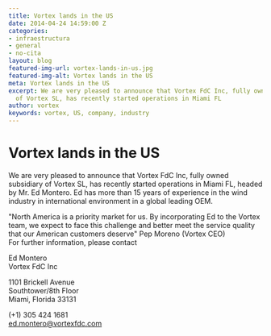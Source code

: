 ```yaml
---
title: Vortex lands in the US
date: 2014-04-24 14:59:00 Z
categories:
- infraestructura
- general
- no-cita
layout: blog
featured-img-url: vortex-lands-in-us.jpg
featured-img-alt: Vortex lands in the US
meta: Vortex lands in the US
excerpt: We are very pleased to announce that Vortex FdC Inc, fully owned subsidiary
  of Vortex SL, has recently started operations in Miami FL
author: vortex
keywords: vortex, US, company, industry
---
```


# Vortex lands in the US

We are very pleased to announce that Vortex FdC Inc, fully owned subsidiary of Vortex SL, has recently started operations in Miami FL, headed by Mr. Ed Montero. Ed has more than 15 years of experience in the wind industry in international environment in a global leading OEM.

"North America is a priority market for us. By incorporating Ed to the Vortex team, we expect to face this challenge and better meet the service quality that our American customers deserve"  Pep Moreno (Vortex CEO)<br>
For further information, please contact

Ed Montero<br>
Vortex FdC Inc

1101 Brickell Avenue<br>
Southtower/8th Floor<br>
Miami, Florida 33131

(+1) 305 424 1681<br>
ed.montero@vortexfdc.com

